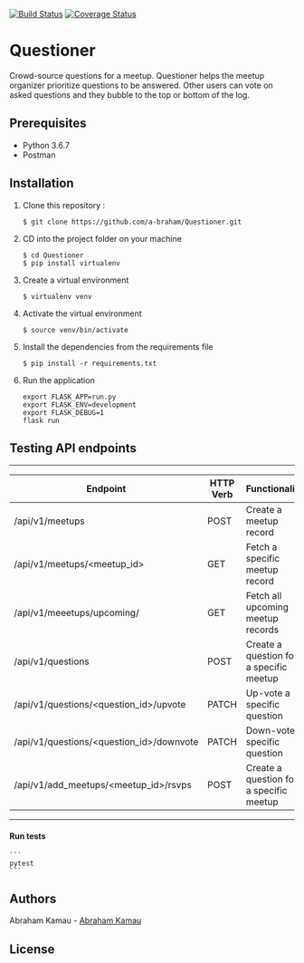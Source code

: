 [![Build Status](https://travis-ci.org/a-braham/Questioner.svg?branch=develop)](https://travis-ci.org/a-braham/Questioner) 
[![Coverage Status](https://coveralls.io/repos/github/a-braham/Questioner/badge.svg?branch=develop)](https://coveralls.io/github/a-braham/Questioner?branch=develop)

# Questioner
Crowd-source questions for a meetup. Questioner helps the meetup organizer prioritize questions to be answered. Other users can vote on asked questions and they bubble to the top or bottom of the log.

## Prerequisites
- Python 3.6.7 
- Postman


## Installation
1. Clone this repository :

	```
    $ git clone https://github.com/a-braham/Questioner.git
    ```

2. CD into the project folder on your machine

	```
    $ cd Questioner
    $ pip install virtualenv
    ```

3. Create a virtual environment

    ```
    $ virtualenv venv
    ```

4. Activate the virtual environment

	```
    $ source venv/bin/activate
    ```

5. Install the dependencies from the requirements file

	```
    $ pip install -r requirements.txt
    ```

6. Run the application

    ```
    export FLASK_APP=run.py
    export FLASK_ENV=development
    export FLASK_DEBUG=1
    flask run
    ```

## Testing API endpoints

-------------------------------------------------------------------------------------------------------------
| Endpoint                            				| HTTP Verb   | Functionality           			    |
| ------------------------------------------------- | ----------- | ---------------------------------------- 
| /api/v1/meetups                  				    | POST        | Create a meetup record     			    |
| /api/v1/meetups/<meetup_id>          				| GET         | Fetch a specific meetup record   		|
| /api/v1/meeetups/upcoming/          		 		| GET         | Fetch all upcoming meetup records       |
| /api/v1/questions                				    | POST        | Create a question for a specific meetup |
| /api/v1/questions/<question_id>/upvote			| PATCH       | Up-vote a specific question        	    |
| /api/v1/questions/<question_id>/downvote			| PATCH       | Down-vote a specific question       	|
| /api/v1/add_meetups/<meetup_id>/rsvps   			| POST        | Create a question for a specific meetup |
-------------------------------------------------------------------------------------------------------------

#### Run tests
    ```
    pytest
    ```

## Authors
Abraham Kamau - [Abraham Kamau](https://github.com/a-braham)

## License